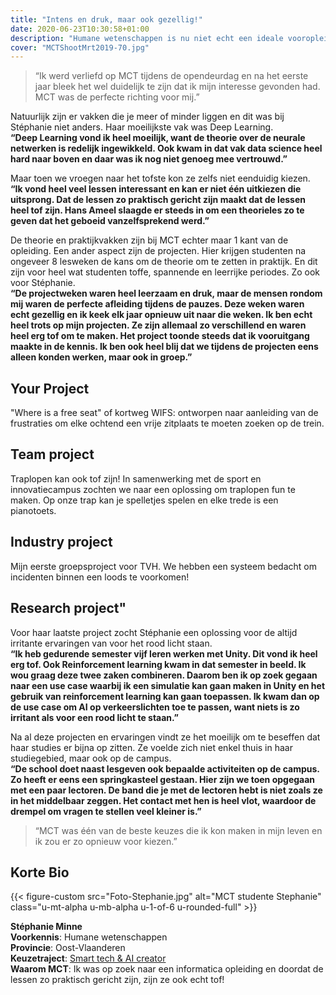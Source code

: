 ```yaml
---
title: "Intens en druk, maar ook gezellig!"
date: 2020-06-23T10:30:58+01:00
description: "Humane wetenschappen is nu niet echt een ideale vooropleiding om MCT te studeren maar dit weerhield Stéphanie niet om toch op zoek te gaan naar een unieke informatica opleiding. Haar familie en vrienden reageerden verrast op haar studiekeuze, maar ze werd gesteund door iedereen!"
cover: "MCTShootMrt2019-70.jpg"
---
```


> “Ik werd verliefd op MCT tijdens de opendeurdag en na het eerste jaar bleek het wel duidelijk te zijn dat ik mijn interesse gevonden had. MCT was de perfecte richting voor mij.”

Natuurlijk zijn er vakken die je meer of minder liggen en dit was bij Stéphanie niet anders. Haar moeilijkste vak was Deep Learning.  
__“Deep Learning vond ik heel moeilijk, want de theorie over de neurale netwerken is redelijk ingewikkeld. Ook kwam in dat vak data science heel hard naar boven en daar was ik nog niet genoeg mee vertrouwd.”__

Maar toen we vroegen naar het tofste kon ze zelfs niet eenduidig kiezen.  
__“Ik vond heel veel lessen interessant en kan er niet één uitkiezen die uitsprong. Dat de lessen zo praktisch gericht zijn maakt dat de lessen heel tof zijn. Hans Ameel slaagde er steeds in om een theorieles zo te geven dat het geboeid vanzelfsprekend werd.”__

De theorie en praktijkvakken zijn bij MCT echter maar 1 kant van de opleiding. Een ander aspect zijn de projecten. Hier krijgen studenten na ongeveer 8 lesweken de kans om de theorie om te zetten in praktijk. En dit zijn voor heel wat studenten toffe, spannende en leerrijke periodes. Zo ook voor Stéphanie.  
__“De projectweken waren heel leerzaam en druk, maar de mensen rondom mij waren de perfecte afleiding tijdens de pauzes. Deze weken waren echt gezellig en ik keek elk jaar opnieuw uit naar die weken. Ik ben echt heel trots op mijn projecten. Ze zijn allemaal zo verschillend en waren heel erg tof om te maken. Het project toonde steeds dat ik vooruitgang maakte in de kennis. Ik ben ook heel blij dat we tijdens de projecten eens alleen konden werken, maar ook in groep.”__

## Your Project
"Where is a free seat" of kortweg WIFS: ontworpen naar aanleiding van de frustraties om elke ochtend een vrije zitplaats te moeten zoeken op de trein. 

## Team project

Traplopen kan ook tof zijn! In samenwerking met de sport en innovatiecampus zochten we naar een oplossing om traplopen fun te maken. Op onze trap kan je spelletjes spelen en elke trede is een pianotoets. 

## Industry project

Mijn eerste groepsproject voor TVH. We hebben een systeem bedacht om incidenten binnen een loods te voorkomen!

## Research project"

Voor haar laatste project zocht Stéphanie een oplossing voor de altijd irritante ervaringen van voor het rood licht staan.  
__“Ik heb gedurende semester vijf leren werken met Unity. Dit vond ik heel erg tof. Ook Reinforcement learning kwam in dat semester in beeld. Ik wou graag deze twee zaken combineren. Daarom ben ik op zoek gegaan naar een use case waarbij ik een simulatie kan gaan maken in Unity en het gebruik van reinforcement learning kan gaan toepassen. Ik kwam dan op de use case om AI op verkeerslichten toe te passen, want niets is zo irritant als voor een rood licht te staan.”__

Na al deze projecten en ervaringen vindt ze het moeilijk om te beseffen dat haar studies er bijna op zitten. Ze voelde zich niet enkel thuis in haar studiegebied, maar ook op de campus.  
__“De school doet naast lesgeven ook bepaalde activiteiten op de campus. Zo heeft er eens een springkasteel gestaan. Hier zijn we toen opgegaan met een paar lectoren. De band die je met de lectoren hebt is niet zoals ze in het middelbaar zeggen. Het contact met hen is heel vlot, waardoor de drempel om vragen te stellen veel kleiner is.”__

> “MCT was één van de beste keuzes die ik kon maken in mijn leven en ik zou er zo opnieuw voor kiezen.”

## Korte Bio

{{< figure-custom src="Foto-Stephanie.jpg" alt="MCT studente Stephanie" class="u-mt-alpha u-mb-alpha u-1-of-6 u-rounded-full" >}}

**Stéphanie Minne**  
**Voorkennis**: Humane wetenschappen  
**Provincie**: Oost-Vlaanderen  
**Keuzetraject**: [Smart tech & AI creator](/programma/smart-tech-ai-creator/)  
**Waarom MCT**: Ik was op zoek naar een informatica opleiding en doordat de lessen zo praktisch gericht zijn, zijn ze ook echt tof!
